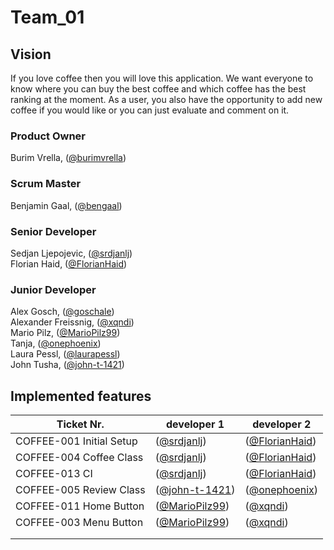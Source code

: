 # Team_01
  
## Vision

If you love coffee then you will love this application. We want everyone to know where you can buy the best coffee and which coffee has the best ranking at the moment. As a user, you also have the opportunity to add new coffee if you would like or you can just evaluate and comment on it.

### Product Owner 
Burim Vrella, ([@burimvrella](https://github.com/burimvrella))

### Scrum Master
Benjamin Gaal, ([@bengaal](https://github.com/bengaal))

### Senior Developer
Sedjan Ljepojevic, ([@srdjanlj](https://github.com/srdjanlj))<br/>
Florian Haid, ([@FlorianHaid](https://github.com/FlorianHaid))<br/>

### Junior Developer
Alex Gosch, ([@goschale](https://github.com/goschale))<br/>
Alexander Freissnig, ([@xqndi](https://github.com/xqndi))<br/>
Mario Pilz, ([@MarioPilz99](https://github.com/MarioPilz99))<br/>
Tanja, ([@onephoenix](https://github.com/onephoenix))<br/>
Laura Pessl, ([@laurapessl](https://github.com/laurapessl))<br/>
John Tusha, ([@john-t-1421](https://github.com/john-t-1421))<br/>

## Implemented features

| Ticket Nr. | developer 1 | developer 2 |
|---|---|---|
| COFFEE-001 Initial Setup  |([@srdjanlj](https://github.com/srdjanlj))|([@FlorianHaid](https://github.com/FlorianHaid))|
| COFFEE-004 Coffee Class  |([@srdjanlj](https://github.com/srdjanlj))|([@FlorianHaid](https://github.com/FlorianHaid))|
| COFFEE-013 CI |([@srdjanlj](https://github.com/srdjanlj))|([@FlorianHaid](https://github.com/FlorianHaid))|
| COFFEE-005 Review Class  |([@john-t-1421](https://github.com/john-t-1421))|([@onephoenix](https://github.com/onephoenix))|
| COFFEE-011 Home Button  |([@MarioPilz99](https://github.com/MarioPilz99))|([@xqndi](https://github.com/xqndi))|
| COFFEE-003 Menu Button  |([@MarioPilz99](https://github.com/MarioPilz99))|([@xqndi](https://github.com/xqndi))|
|   |   |   |
|   |   |   |
